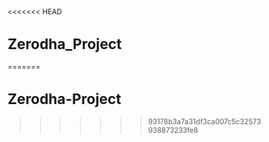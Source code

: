 <<<<<<< HEAD
# Zerodha_Project
=======
# Zerodha-Project
>>>>>>> 93178b3a7a31df3ca007c5c32573938873233fe8
